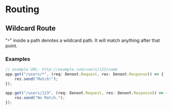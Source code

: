 # Routing
## Wildcard Route

"`*`" inside a path denotes a wildcard path. It will match anything after that point.
### Examples
```ts
// example URL: http://example.com/users/123/name
app.get("/users/*", (req: Denoot.Request, res: Denoot.Response)) => {
    res.send("Match!");
});

app.get("/users/123", (req: Denoot.Request, res: Denoot.Response)) => {
    res.send("No Match.");
});
```